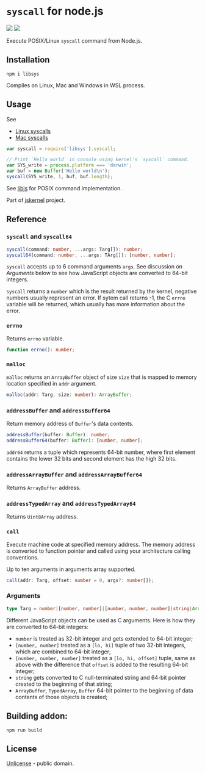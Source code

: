 # `syscall` for node.js

[![][npm-badge]][npm-url] [![][travis-badge]][travis-url]

Execute POSIX/Linux `syscall` command from Node.js.

## Installation

    npm i libsys

Compiles on Linux, Mac and Windows in WSL process.

## Usage

See

  - [Linux syscalls](https://filippo.io/linux-syscall-table/)
  - [Mac syscalls](https://opensource.apple.com/source/xnu/xnu-1504.3.12/bsd/kern/syscalls.master)

```js
var syscall = require('libsys').syscall;

// Print `Hello world` in console using kernel's `syscall` command.
var SYS_write = process.platform === 'darwin';
var buf = new Buffer('Hello world\n');
syscall(SYS_write, 1, buf, buf.length);
```

See [libjs](http://www.npmjs.com/package/libjs) for POSIX command implementation.

Part of [jskernel](http://www.github.com/streamich/jskernel) project.

## Reference

### `syscall` and `syscall64`

```ts
syscall(command: number, ...args: Targ[]): number;
syscall64(command: number, ...args: TArg[]): [number, number];
```

`syscall` accepts up to 6 command arguments `args`. See discussion on *Arguments*
below to see how JavaScript objects are converted to 64-bit integers.

`syscall` returns a `number` which is the result returned by the kernel,
negative numbers usually represent an error. If sytem call returns -1, the
C `errno` variable will be returned, which usually has more information about the error.

### `errno`

Returns `errno` variable.

```ts
function errno(): number;
```

### `malloc`

`malloc` returns an `ArrayBuffer` object of size `size` that is mapped to memory location
specified in `addr` argument.

```ts
malloc(addr: Targ, size: number): ArrayBuffer;
```

### `addressBuffer` and `addressBuffer64`

Return memory address of `Buffer`'s data contents.

```ts
addressBuffer(buffer: Buffer): number;
addressBuffer64(buffer: Buffer): [number, number];
```

`addr64` returns a tuple which represents 64-bit number, where first element contains the lower
32 bits and second element has the high 32 bits.

### `addressArrayBuffer` and `addressArrayBuffer64`

Returns `ArrayBuffer` address.

### `addressTypedArray` and `addressTypedArray64`

Returns `Uint8Array` address.

### `call`

Execute machine code at specified memory address. The memory address is converted
to function pointer and called using your architecture calling conventions.

Up to ten arguments in arguments array supported.

```ts
call(addr: Targ, offset: number = 0, args?: number[]);
```

### Arguments

```ts
type Targ = number|[number, number]|[number, number, number]|string|ArrayBuffer|TypedArray|Buffer;
```

Different JavaScript objects can be used as C arguments. Here is how they are converted to 64-bit integers:

 - `number` is treated as 32-bit integer and gets extended to 64-bit integer;
 - `[number, number]` treated as a `[lo, hi]` tuple of two 32-bit integers, which are combined to 64-bit integer;
 - `[number, number, number]` treated as a `[lo, hi, offset]` tuple, same as above with the difference that `offset` is added to the resulting 64-bit integer;
 - `string` gets converted to C null-terminated string and 64-bit pointer created to the beginning of that string;
 - `ArrayBuffer`, `TypedArray`, `Buffer` 64-bit pointer to the beginning of data contents of those objects is created;

## Building addon:

    npm run build

## License

[Unlicense](./LICENSE) - public domain.


[npm-url]: https://www.npmjs.com/package/libsys
[npm-badge]: https://img.shields.io/npm/v/libsys.svg
[travis-url]: https://travis-ci.org/streamich/libsys
[travis-badge]: https://travis-ci.org/streamich/libsys.svg?branch=master

